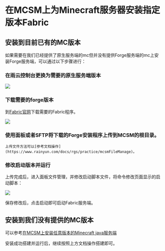 # 在MCSM上为Minecraft服务器安装指定版本Fabric

## 安装到目前已有的MC版本

如果需要在我们已经提供了原生服务端的mc但并没有提供Forge服务端的mc上安装Forge服务端，可以通过以下步骤进行：

### 在雨云控制台更换为需要的原生服务端版本

![](https://cn-sy1.rains3.com/rainyun-assets/pic/2024/11/20241120120532_40d97fdb7fbed273f605a7c2f7d24d26.png)

### 下载需要的forge版本
到[Fabric官网](https://fabricmc.net/use/server/)下载需要的Fabric程序。

![](https://cn-sy1.rains3.com/rainyun-assets/pic/2024/11/20241127144849_df592d351f740d8278545a560ae5543b.png)


###  使用面板或者SFTP将下载的Forge安装程序上传到MCSM的根目录。

    上传文件方法可以[参考文档操作](https://www.rainyun.com/docs/rgs/practice/mcsmFileManage)。

### 修改启动版本并运行

上传完成后，进入面板文件管理，并修改启动脚本文件，将命令修改页面显示的启动脚本：

![](https://cn-sy1.rains3.com/rainyun-assets/pic/2024/11/20241127144938_1c79c0633ae24361e57b901062b47bb3.png)

保存修改后，点击启动即可启动Fabric服务端。

## 安装到我们没有提供的MC版本

可以参考[在MCSM上安装任意版本的Minecraft java服务端](https://www.rainyun.com/docs/rgs/practice/mcinstall)

安装成功搭建并运行后，继续按照上方文档操作搭建即可。